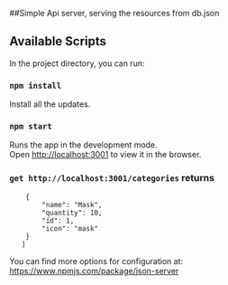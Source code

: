 ##Simple Api server, serving the resources from db.json

## Available Scripts

In the project directory, you can run:

### `npm install`

Install all the updates.

### `npm start`

Runs the app in the development mode.<br />
Open [http://localhost:3001](http://localhost:3000) to view it in the browser.

### `get http://localhost:3001/categories` returns
```[
    {
        "name": "Mask",
        "quantity": 10,
        "id": 1,
        "icon": "mask"
    }
   ]
```

You can find more options for configuration at: https://www.npmjs.com/package/json-server